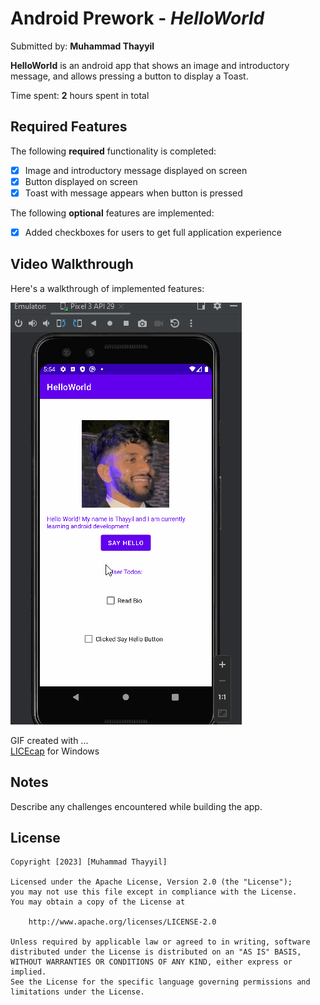 # Android Prework - *HelloWorld*

Submitted by: **Muhammad Thayyil**

**HelloWorld** is an android app that shows an image and introductory message, and allows pressing a button to display a Toast. 

Time spent: **2** hours spent in total

## Required Features

The following **required** functionality is completed:

* [x] Image and introductory message displayed on screen
* [X] Button displayed on screen
* [x] Toast with message appears when button is pressed 

The following **optional** features are implemented:

* [X] Added checkboxes for users to get full application experience

## Video Walkthrough

Here's a walkthrough of implemented features:

<img src='walkthrough.gif' title='Video Walkthrough' width='' alt='Video Walkthrough' />

GIF created with ...  
[LICEcap](https://licecap.en.softonic.com/) for Windows

## Notes

Describe any challenges encountered while building the app.

## License

    Copyright [2023] [Muhammad Thayyil]

    Licensed under the Apache License, Version 2.0 (the "License");
    you may not use this file except in compliance with the License.
    You may obtain a copy of the License at

        http://www.apache.org/licenses/LICENSE-2.0

    Unless required by applicable law or agreed to in writing, software
    distributed under the License is distributed on an "AS IS" BASIS,
    WITHOUT WARRANTIES OR CONDITIONS OF ANY KIND, either express or implied.
    See the License for the specific language governing permissions and
    limitations under the License.

